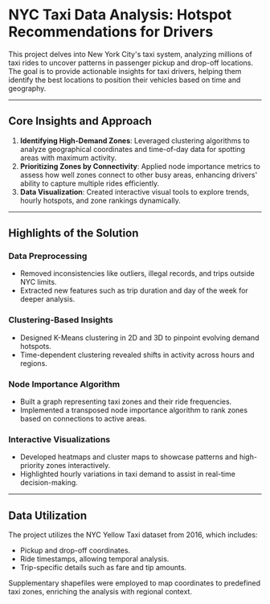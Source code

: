# **NYC Taxi Data Analysis: Hotspot Recommendations for Drivers**

This project delves into New York City's taxi system, analyzing millions of taxi rides to uncover patterns in passenger pickup and drop-off locations. The goal is to provide actionable insights for taxi drivers, helping them identify the best locations to position their vehicles based on time and geography.

---

## **Core Insights and Approach**
1. **Identifying High-Demand Zones**: Leveraged clustering algorithms to analyze geographical coordinates and time-of-day data for spotting areas with maximum activity.
2. **Prioritizing Zones by Connectivity**: Applied node importance metrics to assess how well zones connect to other busy areas, enhancing drivers' ability to capture multiple rides efficiently.
3. **Data Visualization**: Created interactive visual tools to explore trends, hourly hotspots, and zone rankings dynamically.

---

## **Highlights of the Solution**
### **Data Preprocessing**
- Removed inconsistencies like outliers, illegal records, and trips outside NYC limits.
- Extracted new features such as trip duration and day of the week for deeper analysis.

### **Clustering-Based Insights**
- Designed K-Means clustering in 2D and 3D to pinpoint evolving demand hotspots.
- Time-dependent clustering revealed shifts in activity across hours and regions.

### **Node Importance Algorithm**
- Built a graph representing taxi zones and their ride frequencies.
- Implemented a transposed node importance algorithm to rank zones based on connections to active areas.

### **Interactive Visualizations**
- Developed heatmaps and cluster maps to showcase patterns and high-priority zones interactively.
- Highlighted hourly variations in taxi demand to assist in real-time decision-making.

---

## **Data Utilization**
The project utilizes the NYC Yellow Taxi dataset from 2016, which includes:
- Pickup and drop-off coordinates.
- Ride timestamps, allowing temporal analysis.
- Trip-specific details such as fare and tip amounts.

Supplementary shapefiles were employed to map coordinates to predefined taxi zones, enriching the analysis with regional context.
